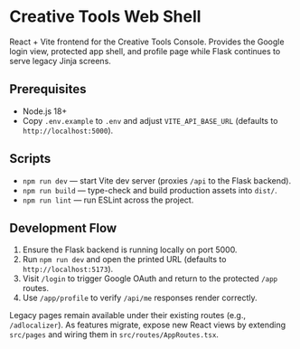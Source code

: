 # Creative Tools Web Shell

React + Vite frontend for the Creative Tools Console. Provides the Google login view, protected app shell, and profile page while Flask continues to serve legacy Jinja screens.

## Prerequisites
- Node.js 18+
- Copy `.env.example` to `.env` and adjust `VITE_API_BASE_URL` (defaults to `http://localhost:5000`).

## Scripts
- `npm run dev` — start Vite dev server (proxies `/api` to the Flask backend).
- `npm run build` — type-check and build production assets into `dist/`.
- `npm run lint` — run ESLint across the project.

## Development Flow
1. Ensure the Flask backend is running locally on port 5000.
2. Run `npm run dev` and open the printed URL (defaults to `http://localhost:5173`).
3. Visit `/login` to trigger Google OAuth and return to the protected `/app` routes.
4. Use `/app/profile` to verify `/api/me` responses render correctly.

Legacy pages remain available under their existing routes (e.g., `/adlocalizer`). As features migrate, expose new React views by extending `src/pages` and wiring them in `src/routes/AppRoutes.tsx`.
